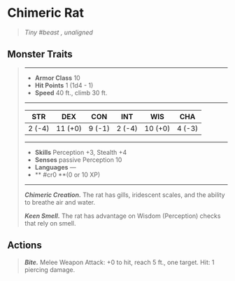 # Chimeric Rat
>*Tiny #beast , unaligned*
## Monster Traits
>___
>- **Armor Class** 10
>- **Hit Points** 1 (1d4 - 1)
>- **Speed** 40 ft., climb 30 ft.
>___
>|STR|DEX|CON|INT|WIS|CHA|
>|:---:|:---:|:---:|:---:|:---:|:---:|
>|2 (-4)|11 (+0)|9 (-1)|2 (-4)|10 (+0)|4 (-3)|
>___
>- **Skills** Perception +3, Stealth +4
>- **Senses** passive Perception 10
>- **Languages** —
>- ** #cr0 **(0 or 10 XP)
>___
>***Chimeric Creation.*** The rat has gills, iridescent scales, and the ability to breathe air and water.  
>
>***Keen Smell.*** The rat has advantage on Wisdom (Perception) checks that rely on smell.  
>
## Actions
>***Bite.*** Melee Weapon Attack: +0 to hit, reach 5 ft., one target. Hit: 1 piercing damage.